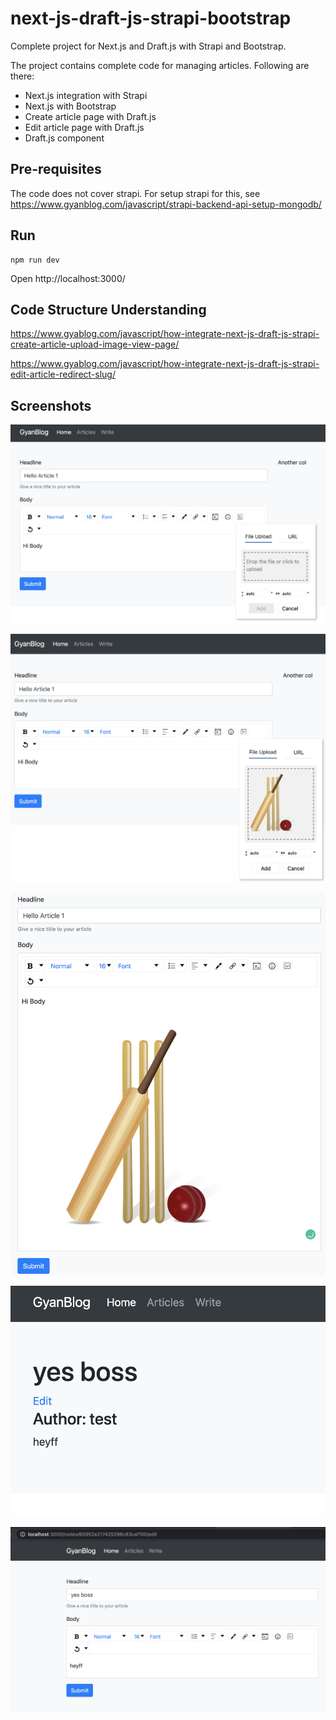 # next-js-draft-js-strapi-bootstrap
Complete project for Next.js and Draft.js with Strapi and Bootstrap.

The project contains complete code for managing articles. Following are there:

- Next.js integration with Strapi
- Next.js with Bootstrap
- Create article page with Draft.js
- Edit article page with Draft.js
- Draft.js component

## Pre-requisites
The code does not cover strapi. 
For setup strapi for this, see https://www.gyanblog.com/javascript/strapi-backend-api-setup-mongodb/

## Run

```
npm run dev
```

Open http://localhost:3000/

## Code Structure Understanding
https://www.gyablog.com/javascript/how-integrate-next-js-draft-js-strapi-create-article-upload-image-view-page/

https://www.gyablog.com/javascript/how-integrate-next-js-draft-js-strapi-edit-article-redirect-slug/

## Screenshots

![Draftjs-1](./screenshots/draftjs-1.png)

![Draftjs-2](./screenshots/draftjs-2.png)

![Draftjs-3](./screenshots/draftjs-3.png)

![edit-1](./screenshots/edit-1.png)

![edit-2](./screenshots/edit-2.png)